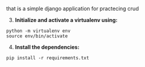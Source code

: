 
that is a simple django application for practecing crud

3. **Initialize and activate a virtualenv using:**
```
python -m virtualenv env
source env/bin/activate
```

4. **Install the dependencies:**
```
pip install -r requirements.txt
```

